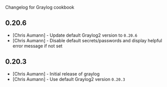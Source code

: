 Changelog for Graylog cookbook

0.20.6
------

- [Chris Aumann] - Update default Graylog2 version to `0.20.6`
- [Chris Aumann] - Disable default secrets/passwords and display helpful error message if not set

0.20.3
------

- [Chris Aumann] - Initial release of graylog
- [Chris Aumann] - Use default Graylog2 version `0.20.3`
